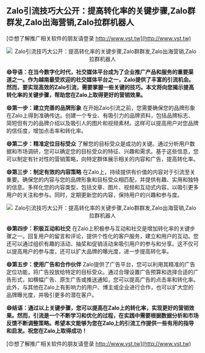 ## **Zalo引流技巧大公开：提高转化率的关键步骤,Zalo群群发,Zalo出海营销,Zalo拉群机器人**

[😍想了解推广相关软件的朋友请登录 http://www.vst.tw](http://www.vst.tw)

 <center><img src="https://vst.tw/MP4/tuiguang/png/0.png" alt="Zalo引流技巧大公开：提高转化率的关键步骤,Zalo群群发,Zalo出海营销,Zalo拉群机器人"></center>

**😄导语：在当今数字化时代，社交媒体平台成为了企业推广产品和服务的重要渠道之一。作为越南最受欢迎的社交媒体平台之一，Zalo提供了丰富的引流机会。然而，要实现高效的Zalo引流，需要掌握一些关键的技巧。本文将向您揭示提高转化率的关键步骤，帮助您在Zalo上取得更好的营销效果。**

**😄第一步：建立完善的品牌形象**
在开始Zalo引流之前，您需要确保您的品牌形象在Zalo上得到准确传达。创建一个专业、有吸引力的品牌资料，包括品牌标志、简短但有力的品牌介绍以及吸引人的图片和视频素材。这样可以提高用户对您品牌的信任度，增加点击率和转化率。

**😄第二步：精准定位目标受众**
了解您的目标受众是成功的关键。通过分析用户数据和市场调研，您可以确定您的目标受众的特征、兴趣和需求。基于这些信息，您可以制定有针对性的营销策略，向特定群体展示相关的内容和广告，提高转化率。

**😄第三步：制定有效的内容策略**
在Zalo上，持续提供有价值的内容对于引流至关重要。确保您的内容与您的品牌形象和目标受众相匹配，并提供有趣、实用和独特的信息。多样化您的内容类型，包括文章、图片、视频和互动式内容，以吸引更多用户的关注和参与。同时，定期更新您的内容，保持用户的兴趣和参与度。

 <center><img src="https://vst.tw/MP4/tuiguang/png/7.png" alt="Zalo引流技巧大公开：提高转化率的关键步骤,Zalo群群发,Zalo出海营销,Zalo拉群机器人"></center>

**😄第四步：积极互动和社交**
在Zalo上积极参与互动和社交是增加转化率的关键步骤之一。回复用户的留言和评论，提供个性化的客户服务，建立和用户的互动。您还可以通过组织有趣的活动、抽奖和促销活动来吸引用户的参与和分享。这不仅可以提高用户的参与度，还可以扩大品牌的曝光度，进一步提高转化率。

**😄第五步：使用广告和合作伙伴**
Zalo提供了广告平台，您可以利用其精准的广告定位功能，将广告投放给特定的目标受众。通过合理设置广告预算和选择合适的广告形式，如横幅广告、原生广告或推送通知，您可以提高广告的点击率和转化率。此外，与其他在Zalo上有影响力的用户、博主或企业进行合作，也可以扩大您的品牌曝光度，并吸引更多的潜在客户。

**😄结语：通过以上关键步骤，您可以提高在Zalo上的转化率，实现更好的营销效果。然而，引流是一个不断学习和优化的过程，在实践中需要根据数据分析和市场反馈不断调整策略。希望本文能够为您在Zalo上的引流工作提供一些有用的指导和启发。祝您在Zalo上取得成功！**

[😍想了解推广相关软件的朋友请登录 http://www.vst.tw](http://www.vst.tw)



